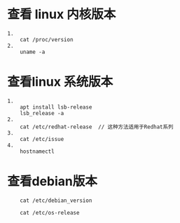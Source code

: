 # 查看 linux 内核版本
```shell
1.
	cat /proc/version
2.
	uname -a
```
# 查看linux 系统版本
```shell
1.
	apt install lsb-release
	lsb_release -a
2.
	cat /etc/redhat-release  // 这种方法适用于Redhat系列 
3.
	cat /etc/issue
4.
	hostnamectl
```

# 查看debian版本
```shell
	cat /etc/debian_version
	
	cat /etc/os-release  
```
